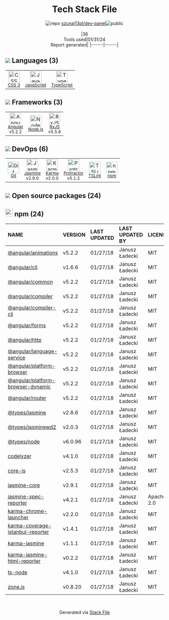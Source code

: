 <!--
&lt;--- Readme.md Snippet without images Start ---&gt;
## Tech Stack
szunaj13pl/dev-panel is built on the following main stack:

- [Jasmine](http://jasmine.github.io/) – Javascript Testing Framework
- [Node.js](http://nodejs.org/) – Frameworks (Full Stack)
- [JavaScript](https://developer.mozilla.org/en-US/docs/Web/JavaScript) – Languages
- [Karma](http://karma-runner.github.io/) – Browser Testing
- [TypeScript](http://www.typescriptlang.org) – Languages
- [Protractor](http://angular.github.io/protractor) – Javascript Testing Framework
- [RxJS](http://reactivex.io/rxjs/) – Concurrency Frameworks
- [Angular](https://angular.io) – Javascript MVC Frameworks
- [TSLint](https://github.com/palantir/tslint) – Code Review

Full tech stack [here](/techstack.md)

&lt;--- Readme.md Snippet without images End ---&gt;

&lt;--- Readme.md Snippet with images Start ---&gt;
## Tech Stack
szunaj13pl/dev-panel is built on the following main stack:

- <img width='25' height='25' src='https://img.stackshare.io/service/831/7c0b595409af531b9cdeb07f8c513e8b.png' alt='Jasmine'/> [Jasmine](http://jasmine.github.io/) – Javascript Testing Framework
- <img width='25' height='25' src='https://img.stackshare.io/service/1011/n1JRsFeB_400x400.png' alt='Node.js'/> [Node.js](http://nodejs.org/) – Frameworks (Full Stack)
- <img width='25' height='25' src='https://img.stackshare.io/service/1209/javascript.jpeg' alt='JavaScript'/> [JavaScript](https://developer.mozilla.org/en-US/docs/Web/JavaScript) – Languages
- <img width='25' height='25' src='https://img.stackshare.io/service/1420/TidYGd6a.png' alt='Karma'/> [Karma](http://karma-runner.github.io/) – Browser Testing
- <img width='25' height='25' src='https://img.stackshare.io/service/1612/bynNY5dJ.jpg' alt='TypeScript'/> [TypeScript](http://www.typescriptlang.org) – Languages
- <img width='25' height='25' src='https://img.stackshare.io/service/1754/protractor-logo1.png' alt='Protractor'/> [Protractor](http://angular.github.io/protractor) – Javascript Testing Framework
- <img width='25' height='25' src='https://img.stackshare.io/service/1796/984368.png' alt='RxJS'/> [RxJS](http://reactivex.io/rxjs/) – Concurrency Frameworks
- <img width='25' height='25' src='https://img.stackshare.io/service/3745/cb8U-gL6_400x400.jpg' alt='Angular'/> [Angular](https://angular.io) – Javascript MVC Frameworks
- <img width='25' height='25' src='https://img.stackshare.io/service/5561/303157.png' alt='TSLint'/> [TSLint](https://github.com/palantir/tslint) – Code Review

Full tech stack [here](/techstack.md)

&lt;--- Readme.md Snippet with images End ---&gt;
-->
<div align="center">

# Tech Stack File
![](https://img.stackshare.io/repo.svg "repo") [szunaj13pl/dev-panel](https://github.com/szunaj13pl/dev-panel)![](https://img.stackshare.io/public_badge.svg "public")
<br/><br/>
|36<br/>Tools used|01/31/24 <br/>Report generated|
|------|------|
</div>

## <img src='https://img.stackshare.io/languages.svg'/> Languages (3)
<table><tr>
  <td align='center'>
  <img width='36' height='36' src='https://img.stackshare.io/service/6727/css.png' alt='CSS 3'>
  <br>
  <sub><a href="https://developer.mozilla.org/en-US/docs/Web/CSS/CSS3">CSS 3</a></sub>
  <br>
  <sub></sub>
</td>

<td align='center'>
  <img width='36' height='36' src='https://img.stackshare.io/service/1209/javascript.jpeg' alt='JavaScript'>
  <br>
  <sub><a href="https://developer.mozilla.org/en-US/docs/Web/JavaScript">JavaScript</a></sub>
  <br>
  <sub></sub>
</td>

<td align='center'>
  <img width='36' height='36' src='https://img.stackshare.io/service/1612/bynNY5dJ.jpg' alt='TypeScript'>
  <br>
  <sub><a href="http://www.typescriptlang.org">TypeScript</a></sub>
  <br>
  <sub></sub>
</td>

</tr>
</table>

## <img src='https://img.stackshare.io/frameworks.svg'/> Frameworks (3)
<table><tr>
  <td align='center'>
  <img width='36' height='36' src='https://img.stackshare.io/service/3745/cb8U-gL6_400x400.jpg' alt='Angular'>
  <br>
  <sub><a href="https://angular.io">Angular</a></sub>
  <br>
  <sub>v5.2.2</sub>
</td>

<td align='center'>
  <img width='36' height='36' src='https://img.stackshare.io/service/1011/n1JRsFeB_400x400.png' alt='Node.js'>
  <br>
  <sub><a href="http://nodejs.org/">Node.js</a></sub>
  <br>
  <sub></sub>
</td>

<td align='center'>
  <img width='36' height='36' src='https://img.stackshare.io/service/1796/984368.png' alt='RxJS'>
  <br>
  <sub><a href="http://reactivex.io/rxjs/">RxJS</a></sub>
  <br>
  <sub>v5.5.6</sub>
</td>

</tr>
</table>

## <img src='https://img.stackshare.io/devops.svg'/> DevOps (6)
<table><tr>
  <td align='center'>
  <img width='36' height='36' src='https://img.stackshare.io/service/1046/git.png' alt='Git'>
  <br>
  <sub><a href="http://git-scm.com/">Git</a></sub>
  <br>
  <sub></sub>
</td>

<td align='center'>
  <img width='36' height='36' src='https://img.stackshare.io/service/831/7c0b595409af531b9cdeb07f8c513e8b.png' alt='Jasmine'>
  <br>
  <sub><a href="http://jasmine.github.io/">Jasmine</a></sub>
  <br>
  <sub>v2.9.0</sub>
</td>

<td align='center'>
  <img width='36' height='36' src='https://img.stackshare.io/service/1420/TidYGd6a.png' alt='Karma'>
  <br>
  <sub><a href="http://karma-runner.github.io/">Karma</a></sub>
  <br>
  <sub>v2.0.0</sub>
</td>

<td align='center'>
  <img width='36' height='36' src='https://img.stackshare.io/service/1754/protractor-logo1.png' alt='Protractor'>
  <br>
  <sub><a href="http://angular.github.io/protractor">Protractor</a></sub>
  <br>
  <sub>v5.1.2</sub>
</td>

<td align='center'>
  <img width='36' height='36' src='https://img.stackshare.io/service/5561/303157.png' alt='TSLint'>
  <br>
  <sub><a href="https://github.com/palantir/tslint">TSLint</a></sub>
  <br>
  <sub></sub>
</td>

<td align='center'>
  <img width='36' height='36' src='https://img.stackshare.io/service/1120/lejvzrnlpb308aftn31u.png' alt='npm'>
  <br>
  <sub><a href="https://www.npmjs.com/">npm</a></sub>
  <br>
  <sub></sub>
</td>

</tr>
</table>


## <img src='https://img.stackshare.io/group.svg' /> Open source packages (24)</h2>

## <img width='24' height='24' src='https://img.stackshare.io/service/1120/lejvzrnlpb308aftn31u.png'/> npm (24)

|NAME|VERSION|LAST UPDATED|LAST UPDATED BY|LICENSE|VULNERABILITIES|
|:------|:------|:------|:------|:------|:------|
|[@angular/animations](https://www.npmjs.com/@angular/animations)|v5.2.2|01/27/18|Janusz Ładecki |MIT|N/A|
|[@angular/cli](https://www.npmjs.com/@angular/cli)|v1.6.6|01/27/18|Janusz Ładecki |MIT|N/A|
|[@angular/common](https://www.npmjs.com/@angular/common)|v5.2.2|01/27/18|Janusz Ładecki |MIT|N/A|
|[@angular/compiler](https://www.npmjs.com/@angular/compiler)|v5.2.2|01/27/18|Janusz Ładecki |MIT|N/A|
|[@angular/compiler-cli](https://www.npmjs.com/@angular/compiler-cli)|v5.2.2|01/27/18|Janusz Ładecki |MIT|N/A|
|[@angular/forms](https://www.npmjs.com/@angular/forms)|v5.2.2|01/27/18|Janusz Ładecki |MIT|N/A|
|[@angular/http](https://www.npmjs.com/@angular/http)|v5.2.2|01/27/18|Janusz Ładecki |MIT|N/A|
|[@angular/language-service](https://www.npmjs.com/@angular/language-service)|v5.2.2|01/27/18|Janusz Ładecki |MIT|N/A|
|[@angular/platform-browser](https://www.npmjs.com/@angular/platform-browser)|v5.2.2|01/27/18|Janusz Ładecki |MIT|N/A|
|[@angular/platform-browser-dynamic](https://www.npmjs.com/@angular/platform-browser-dynamic)|v5.2.2|01/27/18|Janusz Ładecki |MIT|N/A|
|[@angular/router](https://www.npmjs.com/@angular/router)|v5.2.2|01/27/18|Janusz Ładecki |MIT|N/A|
|[@types/jasmine](https://www.npmjs.com/@types/jasmine)|v2.8.6|01/27/18|Janusz Ładecki |MIT|N/A|
|[@types/jasminewd2](https://www.npmjs.com/@types/jasminewd2)|v2.0.3|01/27/18|Janusz Ładecki |MIT|N/A|
|[@types/node](https://www.npmjs.com/@types/node)|v6.0.96|01/27/18|Janusz Ładecki |MIT|N/A|
|[codelyzer](https://www.npmjs.com/codelyzer)|v4.1.0|01/27/18|Janusz Ładecki |MIT|N/A|
|[core-js](https://www.npmjs.com/core-js)|v2.5.3|01/27/18|Janusz Ładecki |MIT|N/A|
|[jasmine-core](https://www.npmjs.com/jasmine-core)|v2.9.1|01/27/18|Janusz Ładecki |MIT|N/A|
|[jasmine-spec-reporter](https://www.npmjs.com/jasmine-spec-reporter)|v4.2.1|01/27/18|Janusz Ładecki |Apache-2.0|N/A|
|[karma-chrome-launcher](https://www.npmjs.com/karma-chrome-launcher)|v2.2.0|01/27/18|Janusz Ładecki |MIT|N/A|
|[karma-coverage-istanbul-reporter](https://www.npmjs.com/karma-coverage-istanbul-reporter)|v1.4.1|01/27/18|Janusz Ładecki |MIT|N/A|
|[karma-jasmine](https://www.npmjs.com/karma-jasmine)|v1.1.1|01/27/18|Janusz Ładecki |MIT|N/A|
|[karma-jasmine-html-reporter](https://www.npmjs.com/karma-jasmine-html-reporter)|v0.2.2|01/27/18|Janusz Ładecki |MIT|N/A|
|[ts-node](https://www.npmjs.com/ts-node)|v4.1.0|01/27/18|Janusz Ładecki |MIT|N/A|
|[zone.js](https://www.npmjs.com/zone.js)|v0.8.20|01/27/18|Janusz Ładecki |MIT|N/A|

<br/>
<div align='center'>

Generated via [Stack File](https://github.com/marketplace/stack-file)
